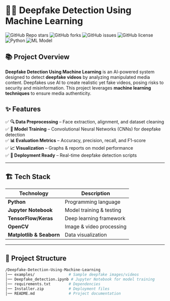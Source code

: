 # 🕵️‍♂️ Deepfake Detection Using Machine Learning  

![GitHub Repo stars](https://img.shields.io/github/stars/imthiyas25/Deepfake-Detection-Using-Machine-Learning?style=social)
![GitHub forks](https://img.shields.io/github/forks/imthiyas25/Deepfake-Detection-Using-Machine-Learning?style=social)
![GitHub issues](https://img.shields.io/github/issues/imthiyas25/Deepfake-Detection-Using-Machine-Learning)
![GitHub license](https://img.shields.io/github/license/imthiyas25/Deepfake-Detection-Using-Machine-Learning)
![Python](https://img.shields.io/badge/Python-3.x-blue)
![ML Model](https://img.shields.io/badge/Machine%20Learning-CNN-orange)

## 📚 Project Overview  

**Deepfake Detection Using Machine Learning** is an AI-powered system designed to detect **deepfake videos** by analyzing manipulated media content. Deepfakes use AI to create realistic yet fake videos, posing risks to security and misinformation. This project leverages **machine learning techniques** to ensure media authenticity.  

## ✨ Features  

✅ **🔍 Data Preprocessing** – Face extraction, alignment, and dataset cleaning  
✅ **🧠 Model Training** – Convolutional Neural Networks (CNNs) for deepfake detection  
✅ **📊 Evaluation Metrics** – Accuracy, precision, recall, and F1-score  
✅ **📈 Visualization** – Graphs & reports on model performance  
✅ **🚀 Deployment Ready** – Real-time deepfake detection scripts  

---

## 🏗️ Tech Stack  

| Technology | Description |
|------------|------------|
| **Python** | Programming language |
| **Jupyter Notebook** | Model training & testing |
| **TensorFlow/Keras** | Deep learning framework |
| **OpenCV** | Image & video processing |
| **Matplotlib & Seaborn** | Data visualization |

---

## 📂 Project Structure  

```bash
/Deepfake-Detection-Using-Machine-Learning
│── examples/               # Sample deepfake images/videos
│── Deepfake_detection.ipynb # Jupyter Notebook for model training
│── requirements.txt        # Dependencies
│── Installer.zip           # Deployment files
│── README.md               # Project documentation
